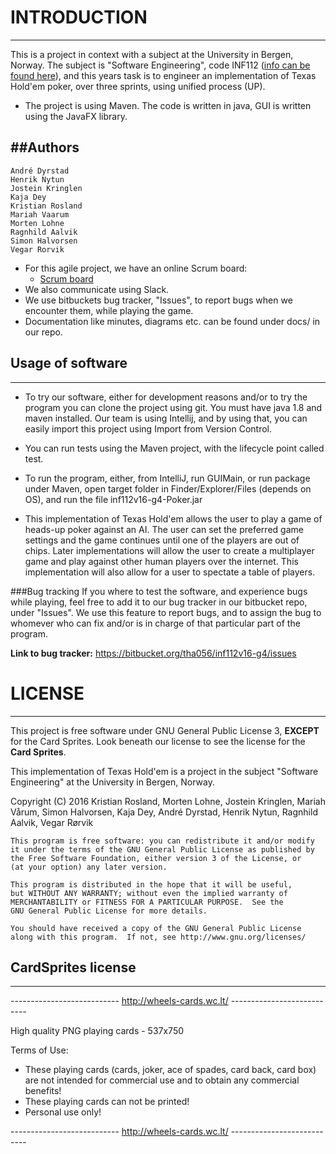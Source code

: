 # INTRODUCTION
---
This is a project in context with a subject at the University in Bergen, Norway.
The subject is "Software Engineering", code INF112 ([info can be found here](http://www.uib.no/en/course/INF112)),
and this years task is to engineer an implementation of Texas Hold'em poker, over three sprints, using unified process (UP).

* The project is using Maven. The code is written in java, GUI is written using the JavaFX library.

##Authors
---
    André Dyrstad
    Henrik Nytun
    Jostein Kringlen
    Kaja Dey
    Kristian Rosland
    Mariah Vaarum
    Morten Lohne
    Ragnhild Aalvik
    Simon Halvorsen
    Vegar Rorvik

* For this agile project, we have an online Scrum board:
  * [Scrum board](https://scrumy.com/inf112gruppe4)
* We also communicate using Slack.
* We use bitbuckets bug tracker, "Issues", to report bugs when we encounter them, while playing the game.
* Documentation like minutes, diagrams etc. can be found under docs/ in our repo.


## Usage of software
---
* To try our software, either for development reasons and/or to try the program you can clone the project using git. You must have java 1.8 and maven installed.
Our team is using Intellij, and by using that, you can easily import this project using Import from Version Control.

* You can run tests using the Maven project, with the lifecycle point called test.

* To run the program, either, from IntelliJ, run GUIMain, or run package under Maven, open target folder in Finder/Explorer/Files
(depends on OS), and run the file inf112v16-g4-Poker.jar

* This implementation of Texas Hold'em allows the user to play a game of heads-up poker against an AI.
The user can set the preferred game settings and the game continues until one of the players are out of chips.
Later implementations will allow the user to create a multiplayer game and play against other human
players over the internet. This implementation will also allow for a user to spectate a table of players.

###Bug tracking
If you where to test the software, and experience bugs while playing, feel free to add it to our bug tracker in our
bitbucket repo, under "Issues". We use this feature to report bugs, and to assign the bug to whomever who can fix and/or
is in charge of that particular part of the program.

**Link to bug tracker:** https://bitbucket.org/tha056/inf112v16-g4/issues

# LICENSE
---
This project is free software under GNU General Public License 3, **EXCEPT** for the Card Sprites.
Look beneath our license to see the license for the **Card Sprites**.

This implementation of Texas Hold'em is a project in the subject "Software Engineering" at the University in Bergen, Norway.

Copyright (C) 2016
Kristian Rosland, Morten Lohne, Jostein Kringlen, Mariah Vårum, Simon Halvorsen, Kaja Dey, André Dyrstad, Henrik Nytun, Ragnhild Aalvik, Vegar Rørvik

    This program is free software: you can redistribute it and/or modify
    it under the terms of the GNU General Public License as published by
    the Free Software Foundation, either version 3 of the License, or
    (at your option) any later version.

    This program is distributed in the hope that it will be useful,
    but WITHOUT ANY WARRANTY; without even the implied warranty of
    MERCHANTABILITY or FITNESS FOR A PARTICULAR PURPOSE.  See the
    GNU General Public License for more details.

    You should have received a copy of the GNU General Public License
    along with this program.  If not, see http://www.gnu.org/licenses/

## CardSprites license
---
--------------------------- http://wheels-cards.wc.lt/ ---------------------------

High quality PNG playing cards - 537x750

Terms of Use:

- These playing cards (cards, joker, ace of spades, card back, card box) are not intended for commercial use and to obtain any commercial benefits!
- These playing cards can not be printed!
- Personal use only!

--------------------------- http://wheels-cards.wc.lt/ ---------------------------
